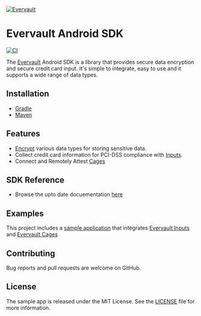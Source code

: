 [![Evervault](https://evervault.com/evervault.svg)](https://evervault.com/)
# Evervault Android SDK
[![CI](https://github.com/evervault/evervault-android/actions/workflows/codeql.yml/badge.svg)](https://github.com/evervault/evervault-android/actions/workflows/codeql.yml)

The [Evervault](https://evervault.com/) Android SDK is a library that provides secure data encryption and secure credit card input. It's simple to integrate, easy to use and it supports a wide range of data types.

## Installation
 * [Gradle](https://docs.evervault.com/sdks/android#gradle-dsl)
 * [Maven](https://docs.evervault.com/sdks/android#maven)

## Features
* [Encrypt](https://docs.evervault.com/security/evervault-encryption) various data types for storing sensitive data.
* Collect credit card information for PCI-DSS compliance with [Inputs](https://docs.evervault.com/products/inputs).
* Connect and Remotely Attest [Cages](https://docs.evervault.com/products/cages)

## SDK Reference
* Browse the upto date docuementation [here](https://docs.evervault.com/sdks/android#installation)
## Examples
This project includes a [sample application](https://github.com/evervault/evervault-android/tree/main/sampleapplication) that integrates [Evervault Inputs](https://docs.evervault.com/products/inputs) and [Evervault Cages](https://docs.evervault.com/products/cages)

## Contributing
Bug reports and pull requests are welcome on GitHub.

## License
The sample app is released under the MIT License. See the [LICENSE](https://github.com/evervault/evervault-android/tree/main/LICENSE) file for more information.
